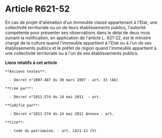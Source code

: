# Article R621-52

En cas de projet d'aliénation d'un immeuble classé appartenant à l'Etat, une collectivité territoriale ou un de leurs
établissements publics, l'autorité compétente pour présenter ses observations dans le délai de deux mois suivant la
notification, en application de l'article L. 621-22, est le ministre chargé de la culture quand l'immeuble appartient à
l'Etat ou à l'un de ses établissements publics et le préfet de région quand l'immeuble appartient à une collectivité
territoriale ou à l'un de ses établissements publics.

**Liens relatifs à cet article**

	**Anciens textes**:

	  - Décret n°2007-487 du 30 mars 2007 - art. 33 (Ab)

	**Créé par**:

	  - Décret n°2011-574 du 24 mai 2011  - art.

	**Codifié par**:

	  - Décret n°2011-574 du 24 mai 2011 Annexe - art.

	**Cite**:

	  - Code du patrimoine. - art. L621-22 (V)
